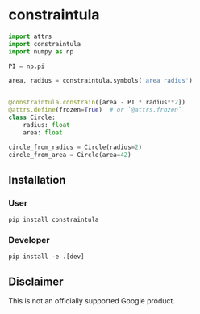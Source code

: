 # constraintula

```python
import attrs
import constraintula
import numpy as np

PI = np.pi

area, radius = constraintula.symbols('area radius')


@constraintula.constrain([area - PI * radius**2])
@attrs.define(frozen=True)  # or `@attrs.frozen`
class Circle:
    radius: float
    area: float

circle_from_radius = Circle(radius=2)
circle_from_area = Circle(area=42)
```

## Installation

### User
```
pip install constraintula
```

### Developer
```
pip install -e .[dev]
```

## Disclaimer

This is not an officially supported Google product.
